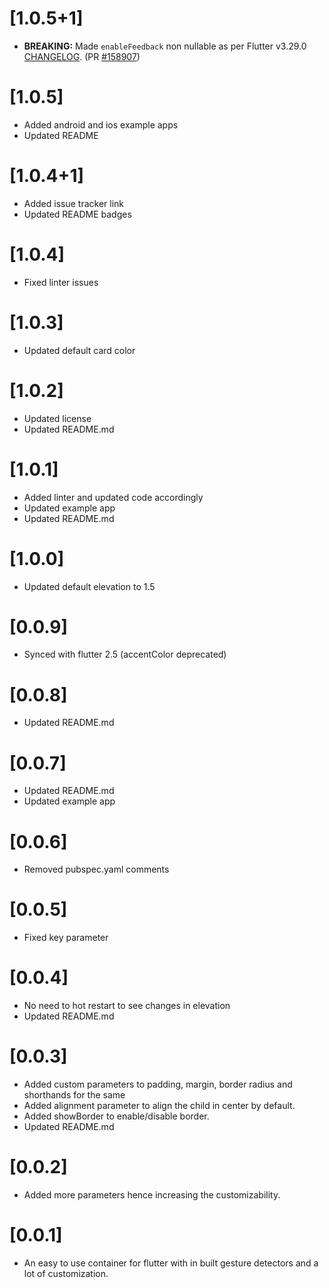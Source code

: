 # [1.0.5+1]

* **BREAKING:** Made `enableFeedback` non nullable as per Flutter v3.29.0 [CHANGELOG](https://docs.flutter.dev/release/release-notes/release-notes-3.29.0#:~:text=Fix:%20The%20enableFeedback%20property%20of%20InkWell%20cannot%20be%20set%20to%20a%20nullab…%20by%20@StanleyCocos%20in%20158907). (PR [#158907](https://github.com/flutter/flutter/pull/158907))

# [1.0.5]

* Added android and ios example apps
* Updated README

# [1.0.4+1]

* Added issue tracker link
* Updated README badges

# [1.0.4]

* Fixed linter issues

# [1.0.3]

* Updated default card color

# [1.0.2]

* Updated license
* Updated README.md

# [1.0.1]

* Added linter and updated code accordingly
* Updated example app
* Updated README.md

# [1.0.0]

* Updated default elevation to 1.5

# [0.0.9]

* Synced with flutter 2.5 (accentColor deprecated)

# [0.0.8]

* Updated README.md

# [0.0.7]

* Updated README.md
* Updated example app

# [0.0.6]

* Removed pubspec.yaml comments

# [0.0.5]

* Fixed key parameter

# [0.0.4]

* No need to hot restart to see changes in elevation
* Updated README.md

# [0.0.3]

* Added custom parameters to padding, margin, border radius and shorthands for the same
* Added alignment parameter to align the child in center by default.
* Added showBorder to enable/disable border.
* Updated README.md

# [0.0.2]

* Added more parameters hence increasing the customizability.

# [0.0.1]

* An easy to use container for flutter with in built gesture detectors and a lot of customization.
